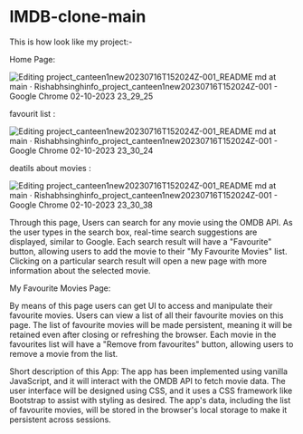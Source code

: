 # IMDB-clone-main

This is how look like my project:-

Home Page:

![Editing project_canteen1new20230716T152024Z-001_README md at main · Rishabhsinghinfo_project_canteen1new20230716T152024Z-001 - Google Chrome 02-10-2023 23_29_25](https://github.com/Rishabhsinghinfo/IMDB-clone-main/assets/137528379/f4d8ec47-7b3d-409e-a30e-d326fcf72f21)

favourit list :

![Editing project_canteen1new20230716T152024Z-001_README md at main · Rishabhsinghinfo_project_canteen1new20230716T152024Z-001 - Google Chrome 02-10-2023 23_30_24](https://github.com/Rishabhsinghinfo/IMDB-clone-main/assets/137528379/3bc38b24-b761-4fc5-bef0-1e8170253c01)

deatils about movies :

![Editing project_canteen1new20230716T152024Z-001_README md at main · Rishabhsinghinfo_project_canteen1new20230716T152024Z-001 - Google Chrome 02-10-2023 23_30_38](https://github.com/Rishabhsinghinfo/IMDB-clone-main/assets/137528379/442d6389-b594-4869-ac54-9f2b28de8dc7)


Through this page, Users can search for any movie using the OMDB API. As the user types in the search box, real-time search suggestions are displayed, similar to Google. Each search result will have a "Favourite" button, allowing users to add the movie to their "My Favourite Movies" list. Clicking on a particular search result will open a new page with more information about the selected movie.

My Favourite Movies Page:

By means of this page users can get UI to access and manipulate their favourite movies. Users can view a list of all their favourite movies on this page. The list of favourite movies will be made persistent, meaning it will be retained even after closing or refreshing the browser. Each movie in the favourites list will have a "Remove from favourites" button, allowing users to remove a movie from the list.

Short description of this App:
The app has been implemented using vanilla JavaScript, and it will interact with the OMDB API to fetch movie data. The user interface will be designed using CSS, and it uses a CSS framework like Bootstrap to assist with styling as desired. The app's data, including the list of favourite movies, will be stored in the browser's local storage to make it persistent across sessions.
